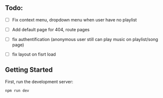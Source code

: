 ## Todo:

- [ ] Fix context menu, dropdown menu when user have no playlist

- [ ] Add default page for 404, route pages

- [ ] fix authentification (anonymous user still can play music on playlist/song page)
- [ ] fix layout on fisrt load

## Getting Started

First, run the development server:

```bash
npm run dev
```
